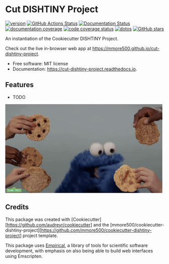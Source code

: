
# Cut DISHTINY Project


[![version](https://img.shields.io/endpoint?url=https%3A%2F%2Fmmore500.github.io%2Fcut-dishtiny-project%2Fversion-badge.json)](https://github.com/mmore500/cut-dishtiny-project/releases)
[![GitHub Actions Status](https://github.com/mmore500/cut-dishtiny-project/actions/workflows/CI/badge.svg)](https://github.com/mmore500/cut-dishtiny-project/actions/workflows/CI/)
[![Documentation Status](https://readthedocs.org/projects/cut-dishtiny-project/badge/?version=latest)](https://cut-dishtiny-project.readthedocs.io/en/latest/?badge=latest)
[![documentation coverage](https://img.shields.io/endpoint?url=https%3A%2F%2Fmmore500.github.io%2Fcut-dishtiny-project%2Fdocumentation-coverage-badge.json)](https://cut-dishtiny-project.readthedocs.io/en/latest/)
[![code coverage status](https://codecov.io/gh/mmore500/cut-dishtiny-project/branch/master/graph/badge.svg)](https://codecov.io/gh/mmore500/cut-dishtiny-project)
[![dotos](https://img.shields.io/endpoint?url=https%3A%2F%2Fmmore500.com%2Fcut-dishtiny-project%2Fdoto-badge.json)](https://github.com/mmore500/cut-dishtiny-project/search?q=todo+OR+fixme&type=)
[![GitHub stars](https://img.shields.io/github/stars/mmore500/cut-dishtiny-project.svg?style=flat-square&logo=github&label=Stars&logoColor=white)](https://github.com/mmore500/cut-dishtiny-project)

An instantiation of the Cookiecutter DISHTINY Project.

Check out the live in-browser web app at <https://mmore500.github.io/cut-dishtiny-project>.


-   Free software: MIT license
-   Documentation: <https://cut-dishtiny-project.readthedocs.io>.

## Features

-   TODO

![cookie monster example](docs/assets/cookie.gif)

## Credits

This package was created with [Cookiecutter][https://github.com/audreyr/cookiecutter] and the [mmore500/cookiecutter-dishtiny-project][https://github.com/mmore500/cookiecutter-dishtiny-project] project template.

This package uses [Empirical](https://github.com/devosoft/Empirical#readme), a library of tools for scientific software development, with emphasis on also being able to build web interfaces using Emscripten.
